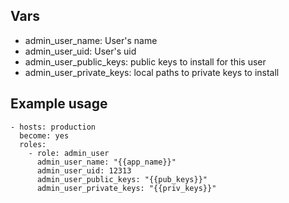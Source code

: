 ## Vars

* admin_user_name: User's name
* admin_user_uid: User's uid
* admin_user_public_keys: public keys to install for this user
* admin_user_private_keys: local paths to private keys to install

## Example usage

    - hosts: production
      become: yes
      roles:
        - role: admin_user
          admin_user_name: "{{app_name}}"
          admin_user_uid: 12313
          admin_user_public_keys: "{{pub_keys}}"
          admin_user_private_keys: "{{priv_keys}}"
